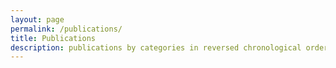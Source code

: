```yaml
---
layout: page
permalink: /publications/
title: Publications
description: publications by categories in reversed chronological order. generated by jekyll-scholar.
---
```


<!-- the list of publications goes here. for each publication in the list, my name in bold/color and an image next to the text showing the graphical abstract of the page (the small image summary of the publication)  -->
<!-- example: https://ethan-pickering.github.io/publications/ --> 
